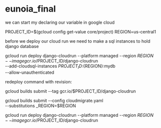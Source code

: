 # eunoia_final

we can start my declaring our variable in google cloud

PROJECT_ID=$(gcloud config get-value core/project)
REGION=us-central1

before we deploy our cloud run we need to make a sql instances to hold django database

gcloud run deploy django-cloudrun --platform managed --region $REGION \
  --image gcr.io/$PROJECT_ID/django-cloudrun \
  --add-cloudsql-instances ${PROJECT_ID}:${REGION}:mydb \
  --allow-unauthenticated



redeploy command with revision:

gcloud builds submit --tag gcr.io/$PROJECT_ID/django-cloudrun

gcloud builds submit --config cloudmigrate.yaml \
    --substitutions _REGION=$REGION

gcloud run deploy django-cloudrun --platform managed --region $REGION \
  --image gcr.io/$PROJECT_ID/django-cloudrun